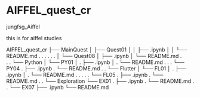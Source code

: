 # AIFFEL_quest_cr
jungfsg_Aiffel

this is for aiffel studies

AIFFEL_quest_cr
├── MainQuest
│   ├── Quest01
│   │   ├── .ipynb
│   │   └── README.md
.		.
.		.
.		.
│   └── Quest08
│       ├── .ipynb
│       └── README.md
.       
.
.
└── Python
│   └── PY01
│   .   ├── .ipynb
│   .   └── README.md
.   .
.   └── PY04
.       ├── .ipynb
.       └── README.md
.
.
└── Flutter
│   └── FL01
│   .   ├── .ipynb
│   .   └── README.md
.   . 
.   . 
.   └── FL05
.       ├── .ipynb
.       └── README.md
.
.
└── Exploration
    └── EX01
    .   ├── .ipynb
    .   └── README.md
    . 
    . 
    └── EX07
        ├── .ipynb
        └── README.md
